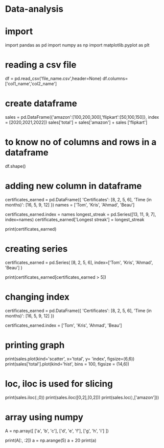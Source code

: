 # Data-analysis
# import
import pandas as pd
import numpy as np
import matplotlib.pyplot as plt
# reading a csv file
df = pd.read_csv('file_name.csv',header=None)
df.columns=['col1_name','col2_name']
# create dataframe
sales = pd.DataFrame({'amazon':[100,200,300],'flipkart':[50,100,150]}, index = [2020,2021,2022])
sales['total'] = sales['amazon'] + sales ['flipkart']
# to know no of columns and rows in a dataframe
df.shape()
# adding new column in dataframe
certificates_earned = pd.DataFrame({
    'Certificates': [8, 2, 5, 6],
    'Time (in months)': [16, 5, 9, 12]
})
names = ['Tom', 'Kris', 'Ahmad', 'Beau']

certificates_earned.index = names
longest_streak = pd.Series([13, 11, 9, 7], index=names)
certificates_earned['Longest streak'] = longest_streak

print(certificates_earned)
# creating series
certificates_earned = pd.Series(
    [8, 2, 5, 6],
    index=['Tom', 'Kris', 'Ahmad', 'Beau']
)

print(certificates_earned[certificates_earned > 5])
# changing index
certificates_earned = pd.DataFrame({
    'Certificates': [8, 2, 5, 6],
    'Time (in months)': [16, 5, 9, 12]
})

certificates_earned.index = ['Tom', 'Kris', 'Ahmad', 'Beau']
# printing graph
print(sales.plot(kind='scatter', x='total', y= 'index', figsize=(6,6))
print(sales['total'].plot(kind='hist', bins = 100, figsize = (14,6))
# loc, iloc is used for slicing 
print(sales.iloc(:,0))
print(sales.iloc([0,2],[0,2]))
print(sales.loc(:,['amazon']))
# array using numpy
A = np.array([
    ['a', 'b', 'c'],
    ['d', 'e', 'f'],
    ['g', 'h', 'i']
])

print(A[:, :2])
a = np.arange(5)
a + 20
print(a)


